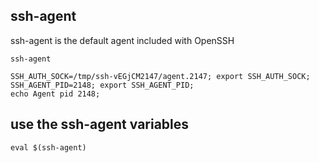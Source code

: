 ## ssh-agent

ssh-agent is the default agent included with OpenSSH

    ssh-agent

```
SSH_AUTH_SOCK=/tmp/ssh-vEGjCM2147/agent.2147; export SSH_AUTH_SOCK;
SSH_AGENT_PID=2148; export SSH_AGENT_PID;
echo Agent pid 2148;
```
## use the ssh-agent variables

    eval $(ssh-agent)


